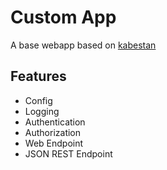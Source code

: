 # Custom App

A base webapp based on [kabestan](https://gitlab.com/kabestan/backend/kabestan)

## Features

  * Config
  * Logging
  * Authentication
  * Authorization
  * Web Endpoint
  * JSON REST Endpoint
